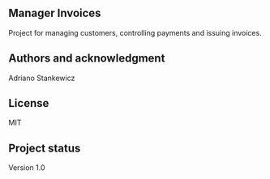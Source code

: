 ## Manager Invoices

Project for managing customers, controlling payments and issuing invoices.

## Authors and acknowledgment
Adriano Stankewicz

## License
MIT

## Project status
Version 1.0
